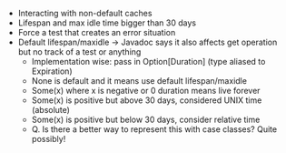 * Interacting with non-default caches
* Lifespan and max idle time bigger than 30 days
* Force a test that creates an error situation
* Default lifespan/maxidle -> Javadoc says it also affects get operation but no track of a test or anything
  * Implementation wise: pass in Option[Duration] (type aliased to Expiration)
  * None is default and it means use default lifespan/maxidle
  * Some(x) where x is negative or 0 duration means live forever
  * Some(x) is positive but above 30 days, considered UNIX time (absolute)
  * Some(x) is positive but below 30 days, consider relative time
  * Q. Is there a better way to represent this with case classes? Quite possibly!